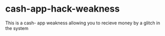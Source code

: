 # cash-app-hack-weakness
This is a cash- app weakness allowing you to recieve money by a glitch in the system
